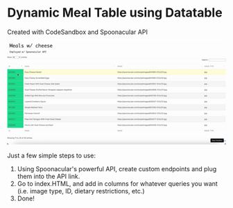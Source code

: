 # Dynamic Meal Table using Datatable
Created with CodeSandbox and Spoonacular API

![alt text](https://github.com/jyumohfour/dynamic_meal_table/blob/main/reference.gif?raw=true)

Just a few simple steps to use:

1. Using Spoonacular's powerful API, create custom endpoints and plug them into the API link.
2. Go to index.HTML, and add in columns for whatever queries you want (i.e. image type, ID, dietary restrictions, etc.)
3. Done!

